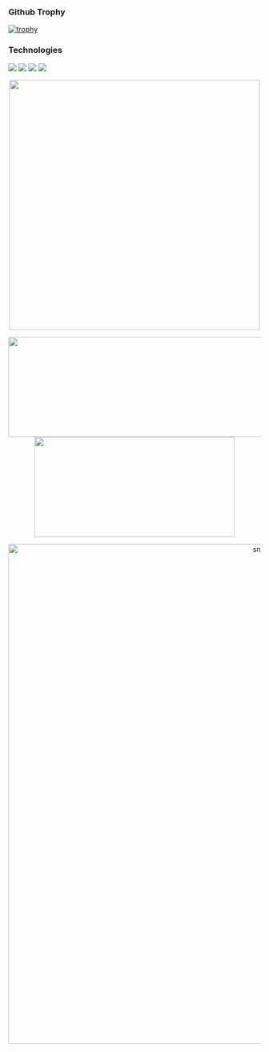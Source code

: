 ### Github Trophy <!--& Kaggle Badge <img src="https://road-to-kaggle-grandmaster.vercel.app/api/badges/kazuhito00/competition/light" height="110px"> -->
[![trophy](https://github-profile-trophy.vercel.app/?username=majakovsky&rank=SSS,SS,S,AAA,AA,A,B,C,SECRET&title=MultiLanguage,Commit,Stars,Repositories,Followers,Issues&margin-w=3)](https://github.com/ryo-ma/github-profile-trophy)



### Technologies 
<img src="https://img.shields.io/badge/Python-f9d64e.svg?logo=python&style=flat"> <img src="https://img.shields.io/badge/HTML5-222222.svg?logo=html5&style=flat">
 <img src="https://img.shields.io/badge/CSS3-1572B6.svg?logo=css3&style=flat"> <img src="https://img.shields.io/badge/javascript-3577c4.svg?logo=javascript&style=flat"> 


<p align="center">
 <img src="https://github.com/majakovsky/majakovsky/assets/90866868/c63c527b-23d9-478a-89df-1abe130e742b" width="500"" />
</p>


<p align="center">
  <img width="600" height="200" src="https://github-readme-stats.vercel.app/api?username=majakovsky&show_icons=true&theme=vision-friendly-dark">
  <img width="400" height="200" src="https://github-readme-stats.vercel.app/api/top-langs/?username=majakovsky&size_weight=0.0005&count_weight=0.3&layout=compact&theme=vision-friendly-dark">
</p>
 




<p align="center">
 <img width="1000" src="assets/github-snake.svg" alt="snake"/>
</p>
